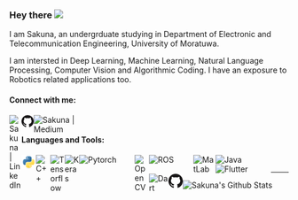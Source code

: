 ### Hey there <img src="https://media.giphy.com/media/hvRJCLFzcasrR4ia7z/giphy.gif" width="25px">

I am Sakuna, an undergrduate studying in Department of Electronic and Telecommunication Engineering, University of Moratuwa.

I am intersted in Deep Learning, Machine Learning, Natural Language Processing, Computer Vision and Algorithmic Coding. I have an exposure to Robotics related applications too.

#### Connect with me:

[<img align="left" alt="Sakuna | LinkedIn" width="22px" src="https://cdn.jsdelivr.net/npm/simple-icons@v3/icons/linkedin.svg" />](www.linkedin.com/in/sakuna-harinda/)
[<img align="left" alt="Sakuna | Github" width="22px" src="https://raw.githubusercontent.com/github/explore/78df643247d429f6cc873026c0622819ad797942/topics/github/github.png" />](https://github.com/sakunaharinda)
[<img align="left" alt="Sakuna | Medium" width="100px" src="https://theme.zdassets.com/theme_assets/224203/4cbf0061c1ec1a5716fbcb44f094909cd6e39e81.png" />](https://medium.com/@sakunaj1996)

<br />


#### Languages and Tools:

[<img align="left" alt="Python" width="26px" src="https://raw.githubusercontent.com/devicons/devicon/master/icons/python/python-original.svg" />]()
[<img align="left" alt="C++" width="26px" src="https://raw.githubusercontent.com/isocpp/logos/master/cpp_logo.svg" />]()
[<img align="left" alt="Tensorflow" width="26px" src="https://raw.githubusercontent.com/valohai/ml-logos/master/tensorflow-tf.svg" />]()
[<img align="left" alt="Keras" width="26px" src="https://raw.githubusercontent.com/valohai/ml-logos/master/keras.svg" />]()
[<img align="left" alt="Pytorch" width="100px" src="https://raw.githubusercontent.com/valohai/ml-logos/master/pytorch.svg" />]()
[<img align="left" alt="OpenCV" width="26px" src="https://github.com/opencv/opencv/blob/master/doc/opencv-logo2.png?raw=true" />]()
[<img align="left" alt="ROS" width="80px" src="https://upload.wikimedia.org/wikipedia/commons/thumb/b/bb/Ros_logo.svg/1280px-Ros_logo.svg.png" />]()
[<img align="left" alt="MatLab" width="40px" src="https://upload.wikimedia.org/wikipedia/commons/thumb/2/21/Matlab_Logo.png/667px-Matlab_Logo.png" />]()
[<img align="left" alt="Java" width="55px" src="https://cdn.freebiesupply.com/logos/thumbs/2x/java-logo.png" />]()
[<img align="left" alt="Flutter" width="100px" src="https://upload.wikimedia.org/wikipedia/commons/1/17/Google-flutter-logo.png" />]()
[<img align="left" alt="Dart" width="35px" src="https://d2eip9sf3oo6c2.cloudfront.net/tags/images/000/001/227/square_480/dart-logo.png" />]()
[<img align="left" alt="GitHub" width="26px" src="https://raw.githubusercontent.com/github/explore/78df643247d429f6cc873026c0622819ad797942/topics/github/github.png" />]()

<br />

---

<img align="left" alt="Sakuna's Github Stats" src="https://github-readme-stats.sakunaharinda.vercel.app/api?username=sakunaharinda&show_icons=true&count_private=true&include_all_commits=true&&hide=prs,contribs&hide_border=true" />

<!-- [![Top Langs](https://github-readme-stats.vercel.app/api/top-langs/?username=abdelrahman-gaber&layout=compact&hide=matlab,html)](https://github.com/anuraghazra/github-readme-stats) -->


<!--
**sakunaharinda/sakunaharinda** is a ✨ _special_ ✨ repository because its `README.md` (this file) appears on your GitHub profile.

Here are some ideas to get you started:

- 🔭 I’m currently working on ...
- 🌱 I’m currently learning ...
- 👯 I’m looking to collaborate on ...
- 🤔 I’m looking for help with ...
- 💬 Ask me about ...
- 📫 How to reach me: ...
- 😄 Pronouns: ...
- ⚡ Fun fact: ...
-->
